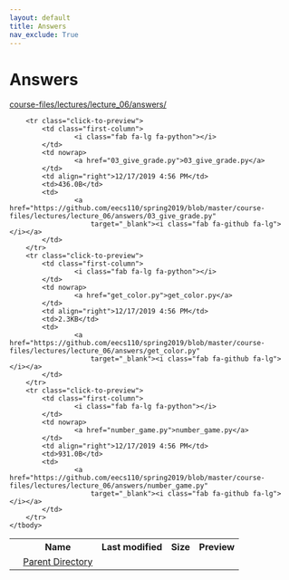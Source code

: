 ```yaml
---
layout: default
title: Answers
nav_exclude: True
---
```


# Answers

[course-files/lectures/lecture_06/answers/](.)

<table class="tbl-files">
    <tbody>
        <tr>
            <th valign="top"></th>
            <th>Name</th>
            <th>Last modified</th>
            <th>Size</th>
            <th>Preview</th>
        </tr>
        <tr>
            <td valign="top">
                <i class="fa fa-folder-open"></i>
            </td>
            <td><a href="../">Parent Directory</a></td>
            <td>&nbsp;</td>
            <td>&nbsp;</td>
            <td>&nbsp;</td>
        </tr>

        <tr class="click-to-preview">
            <td class="first-column">
                    <i class="fab fa-lg fa-python"></i>
            </td>
            <td nowrap>
                    <a href="03_give_grade.py">03_give_grade.py</a>
            </td>
            <td align="right">12/17/2019 4:56 PM</td>
            <td>436.0B</td>
            <td>
                    <a href="https://github.com/eecs110/spring2019/blob/master/course-files/lectures/lecture_06/answers/03_give_grade.py"
                        target="_blank"><i class="fab fa-github fa-lg"></i></a>
            </td>
        </tr>
        <tr class="click-to-preview">
            <td class="first-column">
                    <i class="fab fa-lg fa-python"></i>
            </td>
            <td nowrap>
                    <a href="get_color.py">get_color.py</a>
            </td>
            <td align="right">12/17/2019 4:56 PM</td>
            <td>2.3KB</td>
            <td>
                    <a href="https://github.com/eecs110/spring2019/blob/master/course-files/lectures/lecture_06/answers/get_color.py"
                        target="_blank"><i class="fab fa-github fa-lg"></i></a>
            </td>
        </tr>
        <tr class="click-to-preview">
            <td class="first-column">
                    <i class="fab fa-lg fa-python"></i>
            </td>
            <td nowrap>
                    <a href="number_game.py">number_game.py</a>
            </td>
            <td align="right">12/17/2019 4:56 PM</td>
            <td>931.0B</td>
            <td>
                    <a href="https://github.com/eecs110/spring2019/blob/master/course-files/lectures/lecture_06/answers/number_game.py"
                        target="_blank"><i class="fab fa-github fa-lg"></i></a>
            </td>
        </tr>
    </tbody>
</table>

